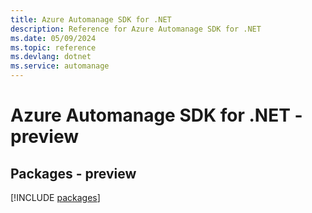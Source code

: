 ```yaml
---
title: Azure Automanage SDK for .NET
description: Reference for Azure Automanage SDK for .NET
ms.date: 05/09/2024
ms.topic: reference
ms.devlang: dotnet
ms.service: automanage
---
```

# Azure Automanage SDK for .NET - preview
## Packages - preview
[!INCLUDE [packages](automanage-index.md)]